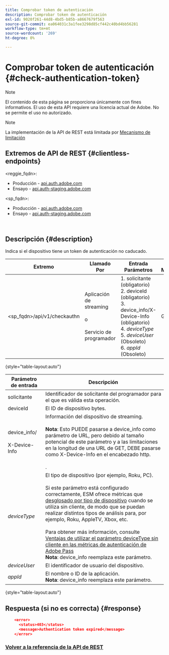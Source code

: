 ```yaml
---
title: Comprobar token de autenticación
description: Comprobar token de autenticación
exl-id: 9020f261-44d8-4bd5-b85b-a8667679f563
source-git-commit: ea064031c3a1fee3298d85cf442c40bd4bb56281
workflow-type: tm+mt
source-wordcount: '269'
ht-degree: 0%

---
```


# Comprobar token de autenticación {#check-authentication-token}

>[!NOTE]
>
>El contenido de esta página se proporciona únicamente con fines informativos. El uso de esta API requiere una licencia actual de Adobe. No se permite el uso no autorizado.

>[!NOTE]
>
> La implementación de la API de REST está limitada por [Mecanismo de limitación](/help/authentication/throttling-mechanism.md)

## Extremos de API de REST {#clientless-endpoints}

&lt;reggie_fqdn>:

* Producción - [api.auth.adobe.com](http://api.auth.adobe.com/)
* Ensayo - [api.auth-staging.adobe.com](http://api.auth-staging.adobe.com/)

&lt;sp_fqdn>:

* Producción - [api.auth.adobe.com](http://api.auth.adobe.com/)
* Ensayo - [api.auth-staging.adobe.com](http://api.auth-staging.adobe.com/)

</br>

## Descripción {#description}

Indica si el dispositivo tiene un token de autenticación no caducado.

| Extremo | Llamado  </br>Por | Entrada   </br>Parámetros | HTTP  </br>Método | Respuesta | HTTP  </br>Respuesta |
| --- | --- | --- | --- | --- | --- |
| &lt;sp_fqdn>/api/v1/checkauthn | Aplicación de streaming</br></br>o</br></br>Servicio de programador | 1. solicitante (obligatorio)</br>2.  deviceId (obligatorio)</br>3.  device_info/X-Device-Info (obligatorio)</br>4.  _deviceType_ </br>5.  _deviceUser_ (Obsoleto)</br>6.  _appId_ (Obsoleto) | GET | XML o JSON con detalles de error si no se ha realizado correctamente. | 200 - Éxito   </br>403 - Sin éxito |

{style="table-layout:auto"}


| Parámetro de entrada | Descripción |
| --- | --- |
| solicitante | Identificador de solicitante del programador para el que es válida esta operación. |
| deviceId | El ID de dispositivo bytes. |
| device_info/</br></br>X-Device-Info | Información del dispositivo de streaming.</br></br>**Nota**: Esto PUEDE pasarse a device_info como parámetro de URL, pero debido al tamaño potencial de este parámetro y a las limitaciones en la longitud de una URL de GET, DEBE pasarse como X-Device-Info en el encabezado http. </br></br><!--See the full details in [Passing Device and Connection Information](http://tve.helpdocsonline.com/passing-device-information)(/help/authentication/passing-client-information-device-connection-and-application.md)-->. |
| _deviceType_ | El tipo de dispositivo (por ejemplo, Roku, PC).</br></br>Si este parámetro está configurado correctamente, ESM ofrece métricas que [desglosado por tipo de dispositivo](/help/authentication/entitlement-service-monitoring-overview.md#clientless_device_type) cuando se utiliza sin cliente, de modo que se puedan realizar distintos tipos de análisis para, por ejemplo, Roku, AppleTV, Xbox, etc.</br></br>Para obtener más información, consulte [Ventajas de utilizar el parámetro deviceType sin cliente en las métricas de autenticación de Adobe Pass ](/help/authentication/benefits-of-using-the-clientless-devicetype-parameter-in-pass-metrics.md)</br>**Nota**: device_info reemplaza este parámetro. |
| _deviceUser_ | El identificador de usuario del dispositivo. |
| _appId_ | El nombre o ID de la aplicación.</br>**Nota**: device_info reemplaza este parámetro. |

{style="table-layout:auto"}


## Respuesta (si no es correcta) {#response}

```JSON
    <error>
      <status>403</status>
      <message>Authentication token expired</message>
    </error>
```

### [Volver a la referencia de la API de REST](/help/authentication/rest-api-reference.md)
